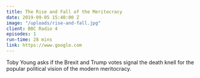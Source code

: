 ```yaml
---
title: The Rise and Fall of the Meritocracy
date: 2019-09-05 15:40:00 Z
image: "/uploads/rise-and-fall.jpg"
client: BBC Radio 4
episodes: 1
run-time: 28 mins
link: https://www.google.com
---
```


Toby Young asks if the Brexit and Trump votes signal the death knell for the popular political vision of the modern meritocracy.